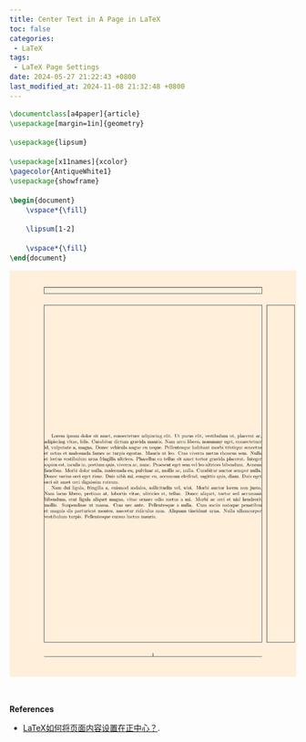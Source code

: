 ```yaml
---
title: Center Text in A Page in LaTeX
toc: false
categories:
 - LaTeX
tags:
 - LaTeX Page Settings
date: 2024-05-27 21:22:43 +0800
last_modified_at: 2024-11-08 21:32:48 +0800
---
```


```latex
\documentclass[a4paper]{article}
\usepackage[margin=1in]{geometry}

\usepackage{lipsum}

\usepackage[x11names]{xcolor}
\pagecolor{AntiqueWhite1}
\usepackage{showframe}

\begin{document}
	\vspace*{\fill}
	
	\lipsum[1-2]
	
	\vspace*{\fill}
\end{document}
```

![png-1](https://raw.githubusercontent.com/HelloWorld-1017/blog-images/main/imgs/202411082306445.png)

<br>

**References**

- [LaTeX如何将页面内容设置在正中心？](https://www.zhihu.com/question/303812076/answer/540251166).
